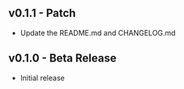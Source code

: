 ## v0.1.1 - Patch
* Update the README.md and CHANGELOG.md

## v0.1.0 - Beta Release
* Initial release
